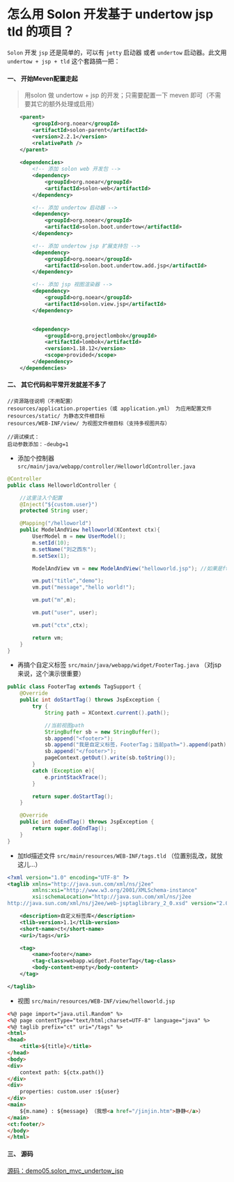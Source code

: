 # 怎么用 Solon 开发基于 undertow jsp tld 的项目？


`Solon` 开发 `jsp` 还是简单的，可以有 `jetty` 启动器 或者 `undertow` 启动器。此文用 `undertow + jsp + tld` 这个套路搞一把：

#### 一、 开始Meven配置走起

> 用solon 做 undertow + jsp 的开发；只需要配置一下 meven 即可（不需要其它的额外处理或启用）

```xml
    <parent>
        <groupId>org.noear</groupId>
        <artifactId>solon-parent</artifactId>
        <version>2.2.1</version>
        <relativePath />
    </parent>
    
    <dependencies>
        <!-- 添加 solon web 开发包 -->
        <dependency>
            <groupId>org.noear</groupId>
            <artifactId>solon-web</artifactId>
        </dependency>

        <!-- 添加 undertow 启动器 -->
        <dependency>
            <groupId>org.noear</groupId>
            <artifactId>solon.boot.undertow</artifactId>
        </dependency>

        <!-- 添加 undertow jsp 扩展支持包 -->
        <dependency>
            <groupId>org.noear</groupId>
            <artifactId>solon.boot.undertow.add.jsp</artifactId>
        </dependency>

        <!-- 添加 jsp 视图渲染器 -->
        <dependency>
            <groupId>org.noear</groupId>
            <artifactId>solon.view.jsp</artifactId>
        </dependency>


        <dependency>
            <groupId>org.projectlombok</groupId>
            <artifactId>lombok</artifactId>
            <version>1.18.12</version>
            <scope>provided</scope>
        </dependency>
    </dependencies>
```

#### 二、 其它代码和平常开发就差不多了

```
//资源路径说明（不用配置）
resources/application.properties（或 application.yml） 为应用配置文件
resources/static/ 为静态文件根目标
resources/WEB-INF/view/ 为视图文件根目标（支持多视图共存）

//调试模式：
启动参数添加：-deubg=1
```

* 添加个控制器 `src/main/java/webapp/controller/HelloworldController.java`

```java
@Controller
public class HelloworldController {

    //这里注入个配置
    @Inject("${custom.user}")
    protected String user;

    @Mapping("/helloworld")
    public ModelAndView helloworld(XContext ctx){
        UserModel m = new UserModel();
        m.setId(10);
        m.setName("刘之西东");
        m.setSex(1);

        ModelAndView vm = new ModelAndView("helloworld.jsp"); //如果是ftl模板，把后缀改为：.ftl 即可

        vm.put("title","demo");
        vm.put("message","hello world!");

        vm.put("m",m);

        vm.put("user", user);

        vm.put("ctx",ctx);

        return vm;
    }
}
```

* 再搞个自定义标签 `src/main/java/webapp/widget/FooterTag.java` （对jsp来说，这个演示很重要）

```java
public class FooterTag extends TagSupport {
    @Override
    public int doStartTag() throws JspException {
        try {
            String path = XContext.current().path();

            //当前视图path
            StringBuffer sb = new StringBuffer();
            sb.append("<footer>");
            sb.append("我是自定义标签，FooterTag；当前path=").append(path);
            sb.append("</footer>");
            pageContext.getOut().write(sb.toString());
        }
        catch (Exception e){
            e.printStackTrace();
        }

        return super.doStartTag();
    }

    @Override
    public int doEndTag() throws JspException {
        return super.doEndTag();
    }
}
```

* 加tld描述文件 `src/main/resources/WEB-INF/tags.tld` （位置别乱改，就放这儿...）

```xml
<?xml version="1.0" encoding="UTF-8" ?>
<taglib xmlns="http://java.sun.com/xml/ns/j2ee"
        xmlns:xsi="http://www.w3.org/2001/XMLSchema-instance"
        xsi:schemaLocation="http://java.sun.com/xml/ns/j2ee
http://java.sun.com/xml/ns/j2ee/web-jsptaglibrary_2_0.xsd" version="2.0">

    <description>自定义标签库</description>
    <tlib-version>1.1</tlib-version>
    <short-name>ct</short-name>
    <uri>/tags</uri>

    <tag>
        <name>footer</name>
        <tag-class>webapp.widget.FooterTag</tag-class>
        <body-content>empty</body-content>
    </tag>

</taglib>
```

* 视图 `src/main/resources/WEB-INF/view/helloworld.jsp`

```html
<%@ page import="java.util.Random" %>
<%@ page contentType="text/html;charset=UTF-8" language="java" %>
<%@ taglib prefix="ct" uri="/tags" %>
<html>
<head>
    <title>${title}</title>
</head>
<body>
<div>
    context path: ${ctx.path()}
</div>
<div>
    properties: custom.user :${user}
</div>
<main>
    ${m.name} : ${message} （我想<a href="/jinjin.htm">静静</a>）
</main>
<ct:footer/>
</body>
</html>
```

#### 三、 源码

[源码：demo05.solon_mvc_undertow_jsp](https://gitee.com/noear/solon_demo/tree/master/demo05.solon_mvc_undertow_jsp)
